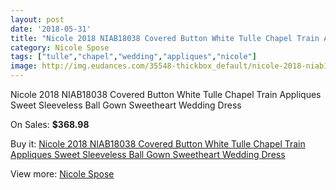 ```yaml
---
layout: post
date: '2018-05-31'
title: "Nicole 2018 NIAB18038 Covered Button White Tulle Chapel Train Appliques Sweet Sleeveless Ball Gown Sweetheart Wedding Dress"
category: Nicole Spose
tags: ["tulle","chapel","wedding","appliques","nicole"]
image: http://img.eudances.com/35548-thickbox_default/nicole-2018-niab18038-covered-button-white-tulle-chapel-train-appliques-sweet-sleeveless-ball-gown-sweetheart-wedding-dress.jpg
---
```

Nicole 2018 NIAB18038 Covered Button White Tulle Chapel Train Appliques Sweet Sleeveless Ball Gown Sweetheart Wedding Dress

On Sales: **$368.98**
<a href="https://www.eudances.com/en/nicole-spose/10678-nicole-2018-niab18038-covered-button-white-tulle-chapel-train-appliques-sweet-sleeveless-ball-gown-sweetheart-wedding-dress.html"><amp-img layout="responsive" width="600" height="600" src="//img.eudances.com/35548-thickbox_default/nicole-2018-niab18038-covered-button-white-tulle-chapel-train-appliques-sweet-sleeveless-ball-gown-sweetheart-wedding-dress.jpg" alt="Nicole 2018 NIAB18038 Covered Button White Tulle Chapel Train Appliques Sweet Sleeveless Ball Gown Sweetheart Wedding Dress 0" /></a>
<a href="https://www.eudances.com/en/nicole-spose/10678-nicole-2018-niab18038-covered-button-white-tulle-chapel-train-appliques-sweet-sleeveless-ball-gown-sweetheart-wedding-dress.html"><amp-img layout="responsive" width="600" height="600" src="//img.eudances.com/35550-thickbox_default/nicole-2018-niab18038-covered-button-white-tulle-chapel-train-appliques-sweet-sleeveless-ball-gown-sweetheart-wedding-dress.jpg" alt="Nicole 2018 NIAB18038 Covered Button White Tulle Chapel Train Appliques Sweet Sleeveless Ball Gown Sweetheart Wedding Dress 1" /></a>
<a href="https://www.eudances.com/en/nicole-spose/10678-nicole-2018-niab18038-covered-button-white-tulle-chapel-train-appliques-sweet-sleeveless-ball-gown-sweetheart-wedding-dress.html"><amp-img layout="responsive" width="600" height="600" src="//img.eudances.com/35549-thickbox_default/nicole-2018-niab18038-covered-button-white-tulle-chapel-train-appliques-sweet-sleeveless-ball-gown-sweetheart-wedding-dress.jpg" alt="Nicole 2018 NIAB18038 Covered Button White Tulle Chapel Train Appliques Sweet Sleeveless Ball Gown Sweetheart Wedding Dress 2" /></a>

Buy it: [Nicole 2018 NIAB18038 Covered Button White Tulle Chapel Train Appliques Sweet Sleeveless Ball Gown Sweetheart Wedding Dress](https://www.eudances.com/en/nicole-spose/10678-nicole-2018-niab18038-covered-button-white-tulle-chapel-train-appliques-sweet-sleeveless-ball-gown-sweetheart-wedding-dress.html "Nicole 2018 NIAB18038 Covered Button White Tulle Chapel Train Appliques Sweet Sleeveless Ball Gown Sweetheart Wedding Dress")

View more: [Nicole Spose](https://www.eudances.com/en/179-nicole-spose "Nicole Spose")